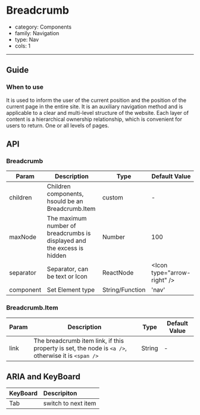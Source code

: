 # Breadcrumb

-   category: Components
-   family: Navigation
-   type: Nav
-   cols: 1

---

## Guide

### When to use

It is used to inform the user of the current position and the position of the current page in the entire site. It is an auxiliary navigation method and is applicable to a clear and multi-level structure of the website. Each layer of content is a hierarchical ownership relationship, which is convenient for users to return. One or all levels of pages.

## API

### Breadcrumb

| Param           | Description                                                                                                                  | Type       | Default Value          |
| --------- | -------------------------- | --------- | ------------------------------ |
| children  | Children components, hsould be an Breadcrumb.Item | custom    | -                              |
| maxNode   | The maximum number of breadcrumbs is displayed and the excess is hidden         | Number    | 100                            |
| separator | Separator, can be text or Icon            | ReactNode | &lt;Icon type="arrow-right" /> |
| component | Set Element type                     | String/Function | 'nav'                          |

### Breadcrumb.Item

| Param           | Description                                                                                                                  | Type       | Default Value          |
| ---- | -------------------------------------------- | ------ | --- |
| link | The breadcrumb item link, if this property is set, the node is `<a />`, otherwise it is `<span />` | String | -   |

## ARIA and KeyBoard

| KeyBoard          | Descripiton                              |
| :---------- | :------------------------------ |
| Tab    | switch to next item                          |
